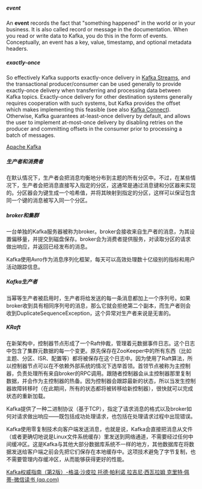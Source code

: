 ##### event

An **event** records the fact that "something happened" in the world or in your business. It is also called record or message in the documentation. When you read or write data to Kafka, you do this in the form of events. Conceptually, an event has a key, value, timestamp, and optional metadata headers.

##### exactly-once

So effectively Kafka supports exactly-once delivery in [Kafka Streams](https://kafka.apache.org/documentation/streams), and the transactional producer/consumer can be used generally to provide exactly-once delivery when transferring and processing data between Kafka topics. Exactly-once delivery for other destination systems generally requires cooperation with such systems, but Kafka provides the offset which makes implementing this feasible (see also [Kafka Connect](https://kafka.apache.org/documentation/#connect)). Otherwise, Kafka guarantees at-least-once delivery by default, and allows the user to implement at-most-once delivery by disabling retries on the producer and committing offsets in the consumer prior to processing a batch of messages.

[Apache Kafka](https://kafka.apache.org/documentation/#semantics)



##### 生产者和消费者

在默认情况下，生产者会把消息均衡地分布到主题的所有分区中。不过，在某些情况下，生产者会把消息直接写入指定的分区，这通常是通过消息键和分区器来实现的。分区器会为键生成一个哈希值，并将其映射到指定的分区，这样可以保证包含同一个键的消息被写入同一个分区。

##### broker和集群

一台单独的Kafka服务器被称为broker。broker会接收来自生产者的消息，为其设置偏移量，并提交到磁盘保存。broker会为消费者提供服务，对读取分区的请求做出响应，并返回已经发布的消息。

Kafka使用Avro作为消息序列化框架，每天可以高效处理数十亿级别的指标和用户活动跟踪信息。

##### Kafka生产者

当幂等生产者被启用时，生产者将给发送的每一条消息都加上一个序列号。如果broker收到具有相同序列号的消息，那么它就会拒绝第二个副本，而生产者则会收到DuplicateSequenceException，这个异常对生产者来说是无害的。

##### KRaft

在新架构中，控制器节点形成了一个Raft仲裁，管理着元数据事件日志。这个日志中包含了集群元数据的每一个变更。原先保存在ZooKeeper中的所有东西（比如主题、分区、ISR、配置等）都将被保存在这个日志中。因为使用了Raft算法，所以控制器节点可以在不依赖外部系统的情况下选举首领。首领节点被称为主控制器，负责处理所有来自broker的RPC调用。跟随者控制器会从主控制器那里复制数据，并会作为主控制器的热备。因为控制器会跟踪最新的状态，所以当发生控制器故障转移时（在此期间，所有的状态都将被转移给新控制器），很快就可以完成状态的重新加载。



Kafka提供了一种二进制协议（基于TCP），指定了请求消息的格式以及broker如何对请求做出响应——既包括成功处理请求，也包括在处理请求过程中出现错误。

Kafka使用零复制技术向客户端发送消息，也就是说，Kafka会直接把消息从文件（或者更确切地说是Linux文件系统缓存）里发送到网络通道，不需要经过任何中间缓冲区。这是Kafka与其他大部分数据库系统不一样的地方，其他数据库在将数据发送给客户端之前会先把它们保存在本地缓存中。这项技术避免了字节复制，也不需要管理内存缓冲区，从而能够获得更好的性能。

[Kafka权威指南（第2版）-格温·沙皮拉 托德·帕利诺 拉吉尼·西瓦拉姆 克里特·佩蒂-微信读书 (qq.com)](https://weread.qq.com/web/bookDetail/106329e0813ab77cfg010f2e)